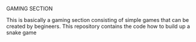  GAMING SECTION

This is basically a gaming section consisting of simple games that can be created by begineers.
This repository contains the code how to build up a snake game


